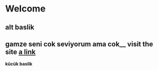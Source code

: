 # Welcome
## alt baslik
 gamze seni cok seviyorum ama cok__
 visit the site [a link](https://pages.github.com/)
---
**kücük baslik**
